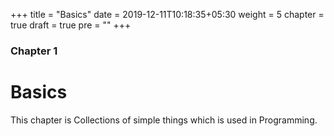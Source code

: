 +++
title = "Basics"
date = 2019-12-11T10:18:35+05:30
weight = 5
chapter = true
draft = true
pre = "<b></b>"
+++

### Chapter 1

# Basics

This chapter is Collections of simple things which is used in Programming.
